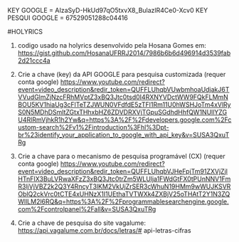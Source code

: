 


KEY GOOGLE = AIzaSyD-HkUd97qO5txvX8_BulazlR4Ce0-Xcv0
KEY PESQUI GOOGLE = 67529051288c04416

#HOLYRICS


1. codigo usado na holyrics desenvolvido pela Hosana Gomes em:
https://gist.github.com/HosanaUFRRJ2014/7986b6b6d496914d3539fab2d21ccc4a

2. Crie a chave (key) da API GOOGLE para pesquisa customizada (requer conta google)
https://www.youtube.com/redirect?event=video_description&redir_token=QUFFLUhqbVUwbmhoaUdjakJ6TVVudGlmZjNzcFRhMVptZ3xBQ3Jtc0tsd0I4RXNYVDctWW9FQkFLMmNBOU5KV1hiaUg3cFlTeTZJWUN0VFdfdE5zTFl1Rm11U0hWSHJoTm4xVlRyS0N5MDhDSmltZGtxTHhxbHZ6ZDVDRXVjTGpuSGdhdHhfQW1NUllYZGU4RlRmVjhkR1h2Yw&q=https%3A%2F%2Fdevelopers.google.com%2Fcustom-search%2Fv1%2Fintroduction%3Fhl%3Dpt-br%23identify_your_application_to_google_with_api_key&v=SUSA3QxuTRg


3. Crie a chave para o mecanismo de pesquisa programável (CX) (requer conta google)
https://www.youtube.com/redirect?event=video_description&redir_token=QUFFLUhqbVJHeFpjTm91ZXVjZjlHTnFIX3BuLVRwaXFzZ3xBQ3Jtc0trZm5WLUlja1FWdGtFX0tPUnNNV1FmR3ljVjVBZ2k2Q3Y4RncyT3lKM2VkUjZrSER3cWhuN19HMm9wWUJKSVROblQ2ckVrc0tCTE4xUHNzX1I1UEthaTVTWXk4ZXBjV25oTHAtT2Y1N3ZQWllLM2l6RQ&q=https%3A%2F%2Fprogrammablesearchengine.google.com%2Fcontrolpanel%2Fall&v=SUSA3QxuTRg

4. Crie a chave de pesquisa do site vagalume:
https://api.vagalume.com.br/docs/letras/#   a p i - l e t r a s - c i f r a s  
 